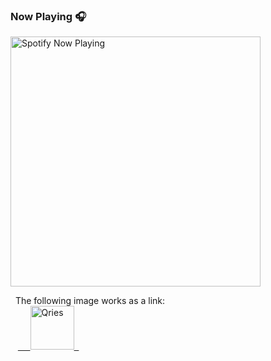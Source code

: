 <!--
**gregnrobinson/gregnrobinson** is a ✨ _special_ ✨ repository because its `README.md` (this file) appears on your GitHub profile.

Here are some ideas to get you started:

- 🔭 I’m currently working on ...
- 🌱 I’m currently learning ...
- 👯 I’m looking to collaborate on ...
- 🤔 I’m looking for help with ...
- 💬 Ask me about ...
- 📫 How to reach me: ...
- 😄 Pronouns: ...
- ⚡ Fun fact: ...
-->

### Now Playing 🎧

[<img src="https://spotify-now-playing-cyan-seven.vercel.app/api/spotify-playing" alt="Spotify Now Playing" width="400" />](https://open.spotify.com/user/gregnrobinson-ca)


<link property="schema:url"    href="https://pisite.gregrobinson.ca" />
<meta property="schema:url" content="/" />

<body>
   The following image works as a link:<br>
   <a href="https://www.qries.com/">
     <img alt="Qries" src="https://www.qries.com/images/banner_logo.png"
     width=150" height="70">
   </a>
</body>
